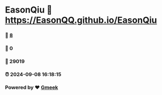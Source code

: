 # EasonQiu :link: https://EasonQQ.github.io/EasonQiu 
### :page_facing_up: [8](https://EasonQQ.github.io/EasonQiu/tag.html) 
### :speech_balloon: 0 
### :hibiscus: 29019 
### :alarm_clock: 2024-09-08 16:18:15 
### Powered by :heart: [Gmeek](https://github.com/Meekdai/Gmeek)
